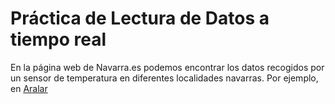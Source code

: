 # Práctica de Lectura de Datos a tiempo real

En la página web de Navarra.es podemos encontrar los datos recogidos por un sensor de temperatura en diferentes localidades navarras. Por ejemplo, en [Aralar](http://meteo.navarra.es/estaciones/estacion_datos_m.cfm?idestacion=22&fecha_desde=03/06/2019&fecha_hasta=04/06/2019&p_10=1&p_10=2&p_10=3&p_10=4&p_10=11&p_10=6&p_10=7)
